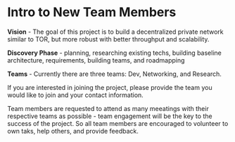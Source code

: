 **Intro to New Team Members**
=

**Vision** - The goal of this project is to build a decentralized private network similar to TOR, but more robust with better throughput and scalability. 

**Discovery Phase** - planning, researching existing techs, building baseline architecture, requirements, building teams, and roadmapping 

**Teams** - Currently there are three teams: Dev, Networking, and Research. 

If you are interested in joining the project, please provide the team you would like to join and your contact information.

Team members are requested to attend as many meeatings with their respective teams as possible - team engagement will be the key to the success of the project. So all team members are encouraged to volunteer to own taks, help others, and provide feedback.
